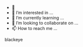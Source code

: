 - 👋 
- 👀 I’m interested in ...
- 🌱 I’m currently learning ...
- 💞️ I’m looking to collaborate on ...
- 📫 How to reach me ...

<!---
Ramdom10/Ramdom10 is a ✨ special ✨ repository because its `README.md` (this file) appears on your GitHub profile.
You can click the Preview link to take a look at your changes.
--->blackeye

